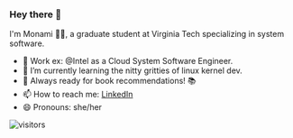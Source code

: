 ### Hey there 👋

I'm Monami 👩‍💻, a graduate student at Virginia Tech specializing in system software.

- 🔭 Work ex: @Intel as a Cloud System Software Engineer.
- 🌱 I’m currently learning the nitty gritties of linux kernel dev.
- 💬 Always ready for book recommendations! 📚
- 📫 How to reach me: [LinkedIn](https://www.linkedin.com/in/monamidg/)
- 😄 Pronouns: she/her


![visitors](https://visitor-badge.laobi.icu/badge?page_id=imanom.imanom)

